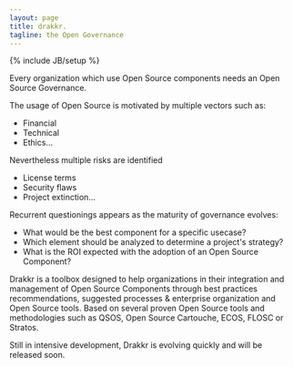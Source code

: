 ```yaml
---
layout: page
title: drakkr.
tagline: the Open Governance
---
```

{% include JB/setup %}

Every organization which use Open Source components needs an Open Source Governance.

The usage of Open Source is motivated by multiple vectors such as:

* Financial
* Technical
* Ethics...

Nevertheless multiple risks are identified

* License terms
* Security flaws
* Project extinction...

Recurrent questionings appears as the maturity of governance evolves:

* What would be the best component for a specific usecase?
* Which element should be analyzed to determine a project's strategy?
* What is the ROI expected with the adoption of an Open Source Component?

Drakkr is a toolbox designed to help organizations in their integration and management of Open Source Components through best practices recommendations, suggested processes & enterprise organization and Open Source tools. Based on several proven Open Source tools and methodologies such as QSOS, Open Source Cartouche, ECOS, FLOSC or Stratos.

Still in intensive development, Drakkr is evolving quickly and will be released soon.

